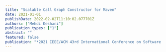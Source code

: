 ```yaml
---
title: "Scalable Call Graph Constructor for Maven"
date: 2021-01-01
publishDate: 2022-02-02T11:10:02.077701Z
authors: ["Mehdi Keshani"]
publication_types: ["1"]
abstract: ""
featured: false
publication: "*2021 IEEE/ACM 43rd International Conference on Software Engineering: Companion Proceedings (ICSE-Companion)*"
---
```


